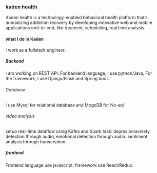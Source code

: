  ### kaden health
Kaden health is a technology-enabled behavioral health platform that’s humanizing addiction recovery by developing innovative web and mobile applications end-to-end, like treament, scheduling, real time analysis.

 #### what I do in Kaden
 I work as a fullstack engineer. 
 ##### Backend
 I am working on REST API. For backend language, I use python/Java, For the framework,  I use Django/Flask and Spring boot.  
 
 ###### Database
 I use Mysql for relational database and MogoDB for No-sql
 
 ###### video analysis
 setup real-time dataflow using Kafka and Spark
 task: depresion/axniety detection through audio, emotional detection through audio. sentiment analysis through transcription. 

 ##### frontend
 Frontend language use javascript, framework use React/Redux.    

